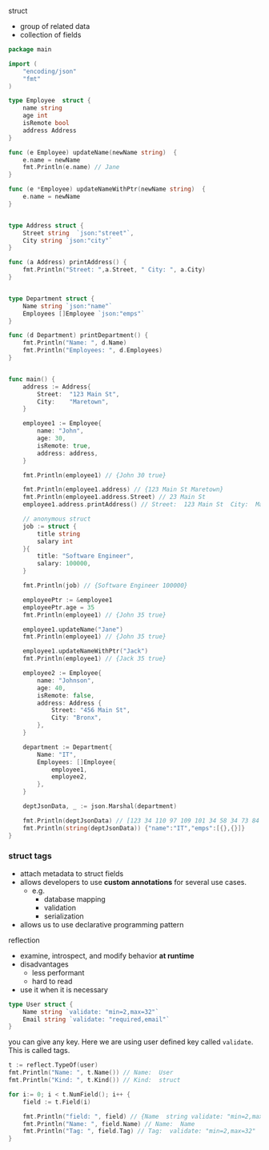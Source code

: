 struct
- group of related data
- collection of fields


```go
package main

import (
	"encoding/json"
	"fmt"
)

type Employee  struct {
	name string 
	age int
	isRemote bool
	address Address
}

func (e Employee) updateName(newName string)  {
	e.name = newName
	fmt.Println(e.name) // Jane
}

func (e *Employee) updateNameWithPtr(newName string)  {
	e.name = newName
}


type Address struct {
	Street string  `json:"street"`,
	City string `json:"city"`
}

func (a Address) printAddress() {
	fmt.Println("Street: ",a.Street, " City: ", a.City)
}


type Department struct {
	Name string `json:"name"`
	Employees []Employee `json:"emps"`
}

func (d Department) printDepartment() {
	fmt.Println("Name: ", d.Name)
	fmt.Println("Employees: ", d.Employees)
}


func main() {
	address := Address{
		Street:  "123 Main St",
		City:    "Maretown",
	}

	employee1 := Employee{
		name: "John",
		age: 30,
		isRemote: true,
		address: address,
	}

	fmt.Println(employee1) // {John 30 true}

	fmt.Println(employee1.address) // {123 Main St Maretown}
	fmt.Println(employee1.address.Street) // 23 Main St
	employee1.address.printAddress() // Street:  123 Main St  City:  Maretown

	// anonymous struct
	job := struct {
		title string
		salary int
	}{
		title: "Software Engineer",
		salary: 100000,
	}

	fmt.Println(job) // {Software Engineer 100000}

	employeePtr := &employee1
	employeePtr.age = 35
	fmt.Println(employee1) // {John 35 true}

	employee1.updateName("Jane")
	fmt.Println(employee1) // {John 35 true}

	employee1.updateNameWithPtr("Jack")
	fmt.Println(employee1) // {Jack 35 true}

	employee2 := Employee{
		name: "Johnson",
		age: 40,
		isRemote: false,
		address: Address {
			Street: "456 Main St",
			City: "Bronx",
		},
	}

	department := Department{
		Name: "IT",
		Employees: []Employee{
			employee1,
			employee2,
		},
	}

	deptJsonData, _ := json.Marshal(department)

	fmt.Println(deptJsonData) // [123 34 110 97 109 101 34 58 34 73 84 34 44 34 101 109 112 115 34 58 91 123 125 44 123 125 93 125]
	fmt.Println(string(deptJsonData)) {"name":"IT","emps":[{},{}]}
}
```



### struct tags 
- attach metadata to struct fields
- allows developers to use **custom annotations** for several use cases.
	- e.g. 
		- database mapping
		- validation
		- serialization
- allows us to use declarative programming pattern

reflection
- examine, introspect, and modify behavior **at runtime**
- disadvantages
	- less performant
	- hard to read
- use it when it is necessary

```go
type User struct {
	Name string `validate: "min=2,max=32"`
	Email string `validate: "required,email"`
}
```
you can give any key. Here we are using user defined key called `validate`. This is called tags.

```go
t := reflect.TypeOf(user)
fmt.Println("Name: ", t.Name()) // Name:  User
fmt.Println("Kind: ", t.Kind()) // Kind:  struct

for i:= 0; i < t.NumField(); i++ {
	field := t.Field(i)

	fmt.Println("field: ", field) // {Name  string validate: "min=2,max=32" 0 [0] false}
	fmt.Println("Name: ", field.Name) // Name:  Name
	fmt.Println("Tag: ", field.Tag) // Tag:  validate: "min=2,max=32"
}
```


